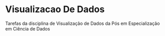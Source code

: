 # Visualizacao De Dados
Tarefas da disciplina de Visualização de Dados da Pós em Especialização em Ciência de Dados 
